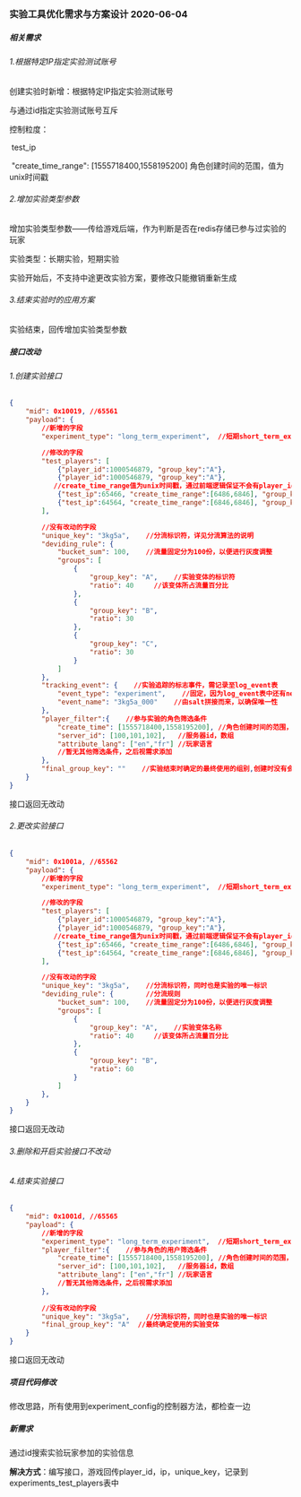 ### 实验工具优化需求与方案设计 2020-06-04

##### 相关需求

###### 1.根据特定IP指定实验测试账号

创建实验时新增：根据特定IP指定实验测试账号

与通过id指定实验测试账号互斥

控制粒度：

​	test_ip

​	"create_time_range": [1555718400,1558195200]   角色创建时间的范围，值为unix时间戳

###### 2.增加实验类型参数

增加实验类型参数——传给游戏后端，作为判断是否在redis存储已参与过实验的玩家

实验类型：长期实验，短期实验

实验开始后，不支持中途更改实验方案，要修改只能撤销重新生成

###### 3.结束实验时的应用方案

实验结束，回传增加实验类型参数

##### 接口改动

###### 1.创建实验接口

```json
{
    "mid": 0x10019, //65561
    "payload": {
        //新增的字段
        "experiment_type": "long_term_experiment",  //短期short_term_experiment

        //修改的字段
        "test_players": [
            {"player_id":1000546879, "group_key":"A"},
            {"player_id":1000546879, "group_key":"A"},
           //create_time_range值为unix时间戳，通过前端逻辑保证不会有player_id和test_ip共存，后端做校验
            {"test_ip":65466, "create_time_range":[6486,6846], "group_key":"A"},
            {"test_ip":64564, "create_time_range":[6846,6846], "group_key":"B"}
        ],

        //没有改动的字段
    	"unique_key": "3kg5a",    //分流标识符，详见分流算法的说明
        "deviding_rule": {
            "bucket_sum": 100,    //流量固定分为100份，以便进行灰度调整
            "groups": [
                {
                    "group_key": "A",    //实验变体的标识符
                    "ratio": 40     //该变体所占流量百分比
                },
                {
                    "group_key": "B",
                    "ratio": 30
                },
                {
                    "group_key": "C",
                    "ratio": 30
                }
            ]
        },
        "tracking_event": {    //实验追踪的标志事件，需记录至log_event表
            "event_type": "experiment",    //固定，因为log_event表中还有newer_guide等事件
            "event_name": "3kg5a_000"    //由salt拼接而来，以确保唯一性
        },
        "player_filter":{    //参与实验的角色筛选条件
            "create_time": [1555718400,1558195200], //角色创建时间的范围，值为unix时间戳
            "server_id": [100,101,102],   //服务器id，数组
            "attribute_lang": ["en","fr"] //玩家语言
            //暂无其他筛选条件，之后视需求添加
        },
        "final_group_key": ""    //实验结束时确定的最终使用的组别,创建时没有会传空字符串
    }
}
```

接口返回无改动

###### 2.更改实验接口

```json
{
    "mid": 0x1001a, //65562
    "payload": {
        //新增的字段
        "experiment_type": "long_term_experiment",  //短期short_term_experiment

        //修改的字段
        "test_players": [
            {"player_id":1000546879, "group_key":"A"},
            {"player_id":1000546879, "group_key":"A"},
           //create_time_range值为unix时间戳，通过前端逻辑保证不会有player_id和test_ip共存，后端做校验
            {"test_ip":65466, "create_time_range":[6486,6846], "group_key":"A"},
            {"test_ip":64564, "create_time_range":[6846,6846], "group_key":"B"}
        ],

        //没有改动的字段
        "unique_key": "3kg5a",    //分流标识符，同时也是实验的唯一标识
        "deviding_rule": {        //分流规则
            "bucket_sum": 100,    //流量固定分为100份，以便进行灰度调整
            "groups": [
                {
                    "group_key": "A",    //实验变体名称
                    "ratio": 40     //该变体所占流量百分比
                },
                {
                    "group_key": "B",
                    "ratio": 60
                }
            ]
        },
    }
}
```

接口返回无改动

###### 3.删除和开启实验接口不改动

###### 4.结束实验接口

```json
{
    "mid": 0x1001d, //65565
    "payload": {
    	//新增的字段
        "experiment_type": "long_term_experiment",  //短期short_term_experiment
        "player_filter":{    //参与角色的用户筛选条件
            "create_time": [1555718400,1558195200], //角色创建时间的范围，值为unix时间戳
            "server_id": [100,101,102],   //服务器id，数组
            "attribute_lang": ["en","fr"] //玩家语言
            //暂无其他筛选条件，之后视需求添加
        },
        
        //没有改动的字段
        "unique_key": "3kg5a",    //分流标识符，同时也是实验的唯一标识
        "final_group_key": "A"  //最终确定使用的实验变体
    }
}
```

接口返回无改动

##### 项目代码修改

修改思路，所有使用到experiment_config的控制器方法，都检查一边

##### 新需求

通过id搜索实验玩家参加的实验信息

**解决方式**：编写接口，游戏回传player_id，ip，unique_key，记录到experiments_test_players表中


